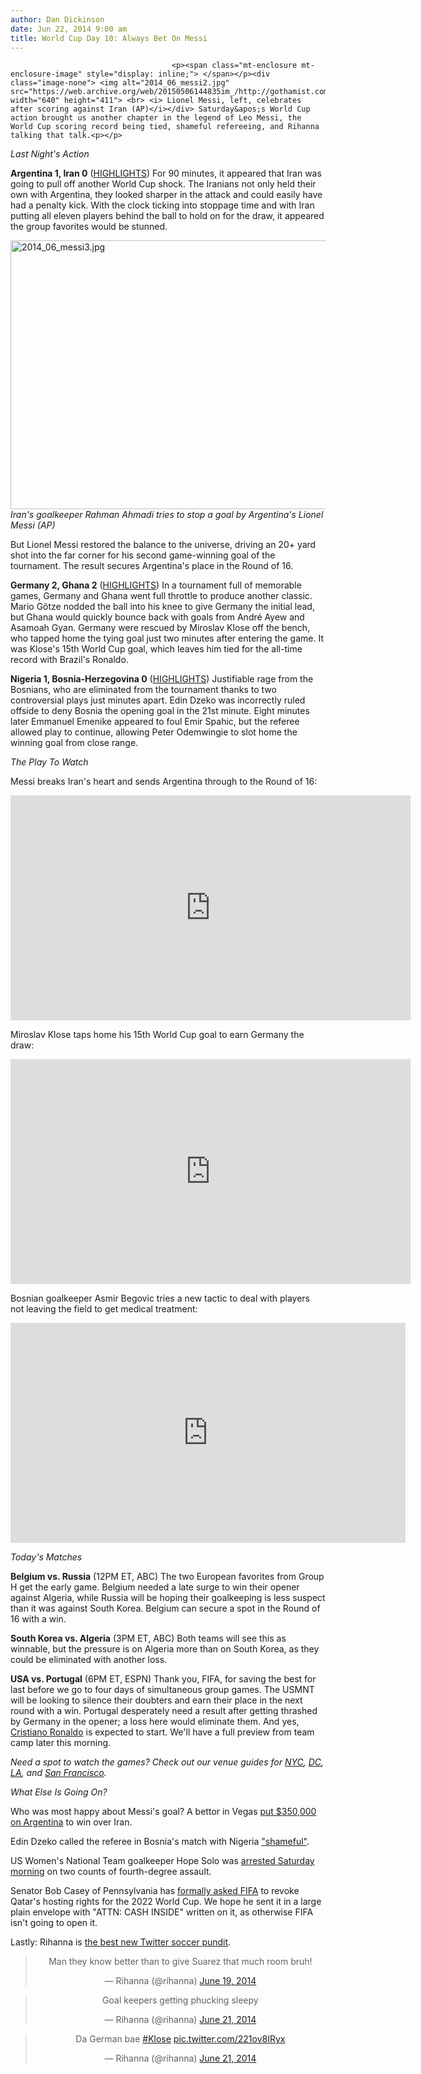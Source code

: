 ```yaml
---
author: Dan Dickinson
date: Jun 22, 2014 9:00 am
title: World Cup Day 10: Always Bet On Messi
---
```


	
										<p><span class="mt-enclosure mt-enclosure-image" style="display: inline;"> </span></p><div class="image-none"> <img alt="2014_06_messi2.jpg" src="https://web.archive.org/web/20150506144835im_/http://gothamist.com/attachments/jen/2014_06_messi2.jpg" width="640" height="411"> <br> <i> Lionel Messi, left, celebrates after scoring against Iran (AP)</i></div> Saturday&apos;s World Cup action brought us another chapter in the legend of Leo Messi, the World Cup scoring record being tied, shameful refereeing, and Rihanna talking that talk.<p></p>

<p><em>Last Night&apos;s Action</em></p>

<p><strong>Argentina 1, Iran 0</strong> (<a href="https://web.archive.org/web/20150506144835/http://www.fifa.com/worldcup/videos/highlights/match=300186466/index.html">HIGHLIGHTS</a>) For 90 minutes, it appeared that Iran was going to pull off another World Cup shock. The Iranians not only held their own with Argentina, they looked sharper in the attack and could easily have had a penalty kick. With the clock ticking into stoppage time and with Iran putting all eleven players behind the ball to hold on for the draw, it appeared the group favorites would be stunned. </p>

<p><span class="mt-enclosure mt-enclosure-image" style="display: inline;"> </span></p><div class="image-none"> <img alt="2014_06_messi3.jpg" src="https://web.archive.org/web/20150506144835im_/http://gothamist.com/attachments/jen/2014_06_messi3.jpg" width="640" height="430"> <br> <i> Iran&apos;s goalkeeper Rahman Ahmadi tries to stop a goal by Argentina&apos;s Lionel Messi (AP)</i></div> <p></p>

<p>But Lionel Messi restored the balance to the universe, driving an 20+ yard shot into the far corner for his second game-winning goal of the tournament. The result secures Argentina&apos;s place in the Round of 16.</p>

<p><strong>Germany 2, Ghana 2</strong> (<a href="https://web.archive.org/web/20150506144835/http://www.fifa.com/worldcup/videos/highlights/match=300186493/index.html">HIGHLIGHTS</a>) In a tournament full of memorable games, Germany and Ghana went full throttle to produce another classic. Mario G&#xF6;tze nodded the ball into his knee to give Germany the initial lead, but Ghana would quickly bounce back with goals from Andr&#xE9; Ayew and Asamoah Gyan. Germany were rescued by Miroslav Klose off the bench, who tapped home the tying goal just two minutes after entering the game. It was Klose&apos;s 15th World Cup goal, which leaves him tied for the all-time record with Brazil&apos;s Ronaldo.</p>

<p><strong>Nigeria 1, Bosnia-Herzegovina 0</strong> (<a href="https://web.archive.org/web/20150506144835/http://www.fifa.com/worldcup/videos/highlights/match=300186511/index.html">HIGHLIGHTS</a>) Justifiable rage from the Bosnians, who are eliminated from the tournament thanks to two controversial plays just minutes apart. Edin Dzeko was incorrectly ruled offside to deny Bosnia the opening goal in the 21st minute. Eight minutes later Emmanuel Emenike appeared to foul Emir Spahic, but the referee allowed play to continue, allowing Peter Odemwingie to slot home the winning goal from close range.</p>

<p><em>The Play To Watch</em></p>

<p>Messi breaks Iran&apos;s heart and sends Argentina through to the Round of 16: </p>

<p><iframe src="https://web.archive.org/web/20150506144835if_/http://gfycat.com/ifr/VastWellinformedKoi" frameborder="0" scrolling="no" width="640" height="360"></iframe></p>

<p>Miroslav Klose taps home his 15th World Cup goal to earn Germany the draw:</p>

<p><iframe src="https://web.archive.org/web/20150506144835if_/http://gfycat.com/ifr/NaturalGleamingIslandcanary" frameborder="0" scrolling="no" width="640" height="360"></iframe></p>

<p>Bosnian goalkeeper Asmir Begovic tries a new tactic to deal with players not leaving the field to get medical treatment:</p>

<p><iframe src="https://web.archive.org/web/20150506144835if_/http://gfycat.com/ifr/UnfitScratchyAndeancondor" frameborder="0" scrolling="no" width="632" height="352"></iframe></p>

<p><em>Today&apos;s Matches</em></p>

<p><strong>Belgium vs. Russia</strong> (12PM ET, ABC) The two European favorites from Group H get the early game. Belgium needed a late surge to win their opener against Algeria, while Russia will be hoping their goalkeeping is less suspect than it was against South Korea. Belgium can secure a spot in the Round of 16 with a win.</p>

<p><strong>South Korea vs. Algeria</strong> (3PM ET, ABC) Both teams will see this as winnable, but the pressure is on Algeria more than on South Korea, as they could be eliminated with another loss. </p>

<p><strong>USA vs. Portugal</strong> (6PM ET, ESPN) Thank you, FIFA, for saving the best for last before we go to four days of simultaneous group games. The USMNT will be looking to silence their doubters and earn their place in the next round with a win. Portugal desperately need a result after getting thrashed by Germany in the opener; a loss here would eliminate them. And yes, <a href="https://web.archive.org/web/20150506144835/http://gothamist.com/2014/06/20/usmnt_feeling_cristiano_ronaldo_ove.php">Cristiano Ronaldo</a> is expected to start. We&apos;ll have a full preview from team camp later this morning.</p>

<p><em>Need a spot to watch the games? Check out our venue guides for <a href="https://web.archive.org/web/20150506144835/http://gothamist.com/2014/06/10/world_cup_watch_nyc.php">NYC</a>, <a href="https://web.archive.org/web/20150506144835/http://dcist.com/2014/06/here_are_the_dc_bars_where_you_shou.php">DC</a>, <a href="https://web.archive.org/web/20150506144835/http://laist.com/2014/06/11/the_best_bars_to_watch_the.php">LA</a>, and <a href="https://web.archive.org/web/20150506144835/http://sfist.com/2014/06/12/best_bars_to_watch_the_world_cup.php">San Francisco</a>.</em></p>

<p><em>What Else Is Going On?</em></p>

<p>Who was most happy about Messi&apos;s goal? A bettor in Vegas <a href="https://web.archive.org/web/20150506144835/http://www.espnfc.us/fifa-world-cup/story/1901797/lionel-messi-goal-in-argentina-world-cup-win-over-iran-saves-las-vegas-gambler-$350,000">put $350,000 on Argentina</a> to win over Iran.</p>

<p>Edin Dzeko called the referee in Bosnia&apos;s match with Nigeria <a href="https://web.archive.org/web/20150506144835/http://www.theguardian.com/football/2014/jun/22/world-cup-2014-bosnia-herzegovina-nigeria-edin-dzeko-shameful-referee">&quot;shameful&quot;</a>.</p>

<p>US Women&apos;s National Team goalkeeper Hope Solo was <a href="https://web.archive.org/web/20150506144835/http://www.soccerbyives.net/2014/06/arrested-domestic-incident.html">arrested Saturday morning</a> on two counts of fourth-degree assault.</p>

<p>Senator Bob Casey of Pennsylvania has <a href="https://web.archive.org/web/20150506144835/http://www.huffingtonpost.com/2014/06/20/bob-casey-qatar-world-cup_n_5512565.html">formally asked FIFA</a> to revoke Qatar&apos;s hosting rights for the 2022 World Cup. We hope he sent it in a large plain envelope with &quot;ATTN: CASH INSIDE&quot; written on it, as otherwise FIFA isn&apos;t going to open it.</p>

<p>Lastly: Rihanna is <a href="https://web.archive.org/web/20150506144835/https://twitter.com/rihanna">the best new Twitter soccer pundit</a>.</p>

<center><blockquote class="twitter-tweet" lang="en"><p>Man they know better than to give Suarez that much room bruh!</p>&#x2014; Rihanna (@rihanna) <a href="https://web.archive.org/web/20150506144835/https://twitter.com/rihanna/statuses/479725943280259073">June 19, 2014</a></blockquote>
<script async src="//web.archive.org/web/20150506144835js_/http://platform.twitter.com/widgets.js" charset="utf-8"></script>

<blockquote class="twitter-tweet" lang="en"><p>Goal keepers getting phucking sleepy</p>&#x2014; Rihanna (@rihanna) <a href="https://web.archive.org/web/20150506144835/https://twitter.com/rihanna/statuses/480445472901828608">June 21, 2014</a></blockquote>
<script async src="//web.archive.org/web/20150506144835js_/http://platform.twitter.com/widgets.js" charset="utf-8"></script>

<blockquote class="twitter-tweet" lang="en"><p>Da German bae <a href="https://web.archive.org/web/20150506144835/https://twitter.com/search?q=%23Klose&amp;src=hash">#Klose</a> <a href="https://web.archive.org/web/20150506144835/http://t.co/221ov8IRyx">pic.twitter.com/221ov8IRyx</a></p>&#x2014; Rihanna (@rihanna) <a href="https://web.archive.org/web/20150506144835/https://twitter.com/rihanna/statuses/480453531418099712">June 21, 2014</a></blockquote>
<script async src="//web.archive.org/web/20150506144835js_/http://platform.twitter.com/widgets.js" charset="utf-8"></script></center>					
										
									
				